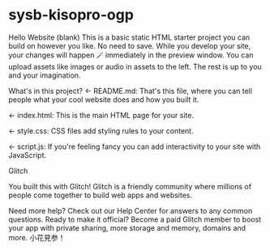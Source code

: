 # sysb-kisopro-ogp
Hello Website (blank)
This is a basic static HTML starter project you can build on however you like. No need to save. While you develop your site, your changes will happen 🪄 immediately in the preview window. You can upload assets like images or audio in assets to the left. The rest is up to you and your imagination.

What's in this project?
← README.md: That's this file, where you can tell people what your cool website does and how you built it.

← index.html: This is the main HTML page for your site.

← style.css: CSS files add styling rules to your content.

← script.js: If you're feeling fancy you can add interactivity to your site with JavaScript.

Glitch

You built this with Glitch!
Glitch is a friendly community where millions of people come together to build web apps and websites.

Need more help? Check out our Help Center for answers to any common questions.
Ready to make it official? Become a paid Glitch member to boost your app with private sharing, more storage and memory, domains and more.
小花見参！